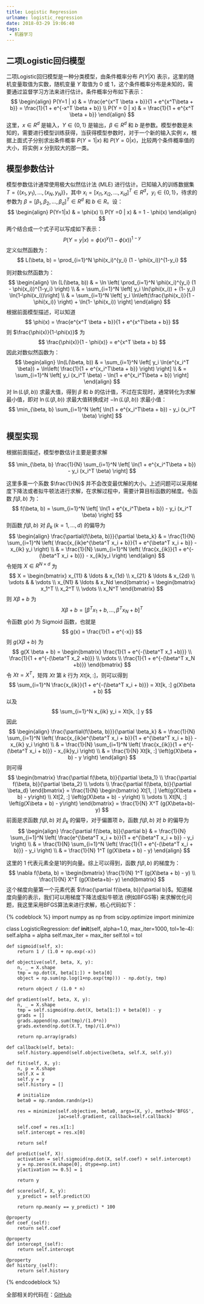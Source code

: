 ```yaml
---
title: Logistic Regression
urlname: logistic_regression
date: 2018-03-29 19:06:40
tags:
 - 机器学习
---
```


## 二项Logistic回归模型

二项Logistic回归模型是一种分类模型，由条件概率分布 $P(Y|X)$ 表示，这里的随机变量取值为实数，随机变量 $Y$ 取值为 0 或 1，这个条件概率分布是未知的，需要通过监督学习方法来进行估计。条件概率分布如下表示：
$$
\begin{align}
P(Y=1 | x) & = \frac{e^{x^T \beta + b}}{1 + e^{x^T\beta + b}} = \frac{1}{1 + e^{-x^T \beta + b}} \\
P(Y = 0 | x) & = \frac{1}{1 + e^{x^T \beta + b}}
\end{align}
$$
这里，$x\in R^d$ 是输入，$Y \in \{0, 1\}$ 是输出，$\beta \in R^d$ 和 $b$ 是参数。模型参数是未知的，需要进行模型训练获得，当获得模型参数时，对于一个新的输入实例 $x$，根据上面式子分别求出条件概率 $P(Y=1 | x)$ 和 $P(Y=0|x)$，比较两个条件概率值的大小，将实例 $x$ 分到较大的那一类。

## 模型参数估计

模型参数估计通常使用极大似然估计法 (MLE) 进行估计。已知输入的训练数据集 $T = \{(x_1, y_1), \ldots, (x_N, y_N)\}$，其中 $x_i = [x_{i1}, x_{i2}, \ldots, x_{id}]^T \in R^d$，$y_i \in \{0, 1\}$，待求的参数为 $\beta = [\beta_1, \beta_2, \ldots, \beta_d]^T \in R^d$ 和 $b \in R$。设：
$$
\begin{align}
P(Y=1|x) & = \phi(x) \\
P(Y =0 | x) & = 1 - \phi(x)
\end{align}
$$
两个结合成一个式子可以写成如下表示：
$$
P(Y = y | x) = \phi(x)^{y} (1 - \phi(x))^{1- y}
$$
定义似然函数为：
$$
L(\beta, b) = \prod_{i=1}^N \phi(x_i)^{y_i} (1 - \phi(x_i))^{1-y_i}
$$

则对数似然函数为：
$$
\begin{align}
\ln (L(\beta, b)) & = \ln \left( \prod_{i=1}^N \phi(x_i)^{y_i} (1 - \phi(x_i))^{1-y_i} \right) \\
& = \sum_{i=1}^N \left[  y_i \ln(\phi(x_i)) + (1- y_i) \ln(1-\phi(x_i))\right] \\
& = \sum_{i=1}^N \left[  y_i \ln\left(\frac{\phi(x_i)}{1 - \phi(x_i)} \right)  + \ln(1- \phi(x_i)) \right]
\end{align}
$$
根据前面模型描述，可以知道
$$
\phi(x) = \frac{e^{x^T \beta + b}}{1 + e^{x^T\beta + b}}
$$
则 $\frac{\phi(x)}{1-\phi(x)}$ 为
$$
\frac{\phi(x)}{1 - \phi(x)} = e^{x^T \beta + b}
$$
因此对数似然函数为：
$$
\begin{align}
\ln(L(\beta, b)) & = \sum_{i=1}^N \left[  y_i \ln(e^{x_i^T \beta}) + \ln\left( \frac{1}{1 + e^{x_i^T\beta + b}} \right) \right] \\
& = \sum_{i=1}^N \left[ y_i (x_i^T \beta) - \ln(1 + e^{x_i^T\beta + b}) \right]
\end{align}
$$
对 $\ln(L(\beta, b))$ 求最大值，得到 $\beta$ 和 $b$ 的估计值，不过在实现时，通常转化为求解最小值，即对 $\ln(L(\beta, b))$ 求最大值转换成对 $-\ln(L(\beta, b))$ 求最小值：
$$
\min_{\beta, b} \sum_{i=1}^N \left[ \ln(1 + e^{x_i^T\beta + b}) - y_i (x_i^T \beta) \right]
$$

## 模型实现

根据前面描述，模型参数估计主要是要求解

$$
\min_{\beta, b} \frac{1}{N} \sum_{i=1}^N \left[ \ln(1 + e^{x_i^T\beta + b}) - y_i (x_i^T \beta) \right]
$$

这里多乘一个系数 $\frac{1}{N}$ 并不会改变最优解的大小。上述问题可以采用梯度下降法或者拟牛顿法进行求解，在求解过程中，需要计算目标函数的梯度。令函数 $f(\beta, b)$ 为：
$$
f(\beta, b) = \sum_{i=1}^N \left[ \ln(1 + e^{x_i^T\beta + b}) - y_i (x_i^T \beta) \right]
$$
则函数 $f(\beta, b)$ 对 $\beta_k \; (k=1, \ldots, d)$ 的偏导为
$$
\begin{align}
\frac{\partial{f(\beta, b)}}{\partial \beta_k} & = \frac{1}{N} \sum_{i=1}^N \left( \frac{x_{ik}e^{\beta^T x_i + b}}{1 + e^{\beta^T x_i + b}} -x_{ik} y_i \right) \\
& = \frac{1}{N} \sum_{i=1}^N \left( \frac{x_{ik}}{1 + e^{-(\beta^T x_i + b)}} - x_{ik}y_i \right)
\end{align}
$$
令矩阵 $X \in R^{N \times d}$ 为
$$
X = \begin{bmatrix}
x_{11} & \ldots & x_{1d} \\
x_{21} & \ldots  & x_{2d} \\
\vdots &  & \vdots \\
x_{N1} & \ldots & x_Nd
\end{bmatrix} = \begin{bmatrix}
x_1^T \\
x_2^T \\
\vdots \\
x_N^T
\end{bmatrix}
$$
则 $X\beta + b$ 为
$$
X \beta + b = [\beta^T x_1 + b , \ldots, \beta^T x_N + b]^T
$$
令函数 $g(x)$ 为 Sigmoid 函数，也就是
$$
g(x) = \frac{1}{1 + e^{-x}}
$$
则 $g(X \beta + b)$ 为
$$
g(X \beta + b) = \begin{bmatrix}
\frac{1}{1 + e^{-(\beta^T x_1 +b)}} \\
\frac{1}{1 + e^{-(\beta^T x_2 +b)}}  \\
\vdots \\
\frac{1}{1 + e^{-(\beta^T x_N +b)}}
\end{bmatrix}
$$
令 $Xt =X^T$，矩阵 $Xt$ 第 $k$ 行为 $Xt[k, :]$，则可以得到
$$
\sum_{i=1}^N \frac{x_{ik}}{1 + e^{-(\beta^T x_i + b)}} = Xt[k, :]  g(X\beta + b)
$$
以及
$$
\sum_{i=1}^N x_{ik} y_i = Xt[k, :] y
$$
因此
$$
\begin{align}
\frac{\partial{f(\beta, b)}}{\partial \beta_k} & = \frac{1}{N} \sum_{i=1}^N \left( \frac{x_{ik}e^{\beta^T x_i + b}}{1 + e^{\beta^T x_i + b}} -x_{ik} y_i \right) \\
& = \frac{1}{N} \sum_{i=1}^N \left( \frac{x_{ik}}{1 + e^{-(\beta^T x_i + b)}} - x_{ik}y_i \right) \\
& = \frac{1}{N} Xt[k, :]  \left(g(X\beta + b) - y \right)
\end{align}
$$
则可得
$$
\begin{bmatrix}
\frac{\partial f(\beta, b)}{\partial \beta_1} \\
\frac{\partial f(\beta, b)}{\partial \beta_2} \\
\vdots \\
\frac{\partial f(\beta, b)}{\partial \beta_d}
\end{bmatrix} = \frac{1}{N} \begin{bmatrix}
Xt[1, :]  \left(g(X\beta + b) - y\right) \\
Xt[2, :]  \left(g(X\beta + b) - y\right) \\
\vdots \\
Xt[N, :]  \left(g(X\beta + b) - y\right)
\end{bmatrix} = \frac{1}{N} X^T (g(X\beta+b)- y)
$$
前面是求函数 $f(\beta, b)$ 对 $\beta_k$ 的偏导，对于偏置项 $b$，函数 $f(\beta, b)$ 对 $b$ 的偏导为
$$
\begin{align}
\frac{\partial f(\beta, b)}{\partial b} &  =  \frac{1}{N} \sum_{i=1}^N \left( \frac{e^{\beta^T x_i + b}}{1 + e^{\beta^T x_i + b}} - y_i \right)  \\
& =  \frac{1}{N} \sum_{i=1}^N \left( \frac{1}{1 + e^{-(\beta^T x_i + b)}} - y_i \right) \\
& = \frac{1}{N} 1^T (g(X\beta + b) - y)
\end{align}
$$

这里的 $1$ 代表元素全是1的列向量。综上可以得到，函数 $f(\beta, b)$ 的梯度为：
$$
\nabla f(\beta, b) = \begin{bmatrix}
\frac{1}{N} 1^T (g(X\beta + b) - y) \\
\frac{1}{N} X^T (g(X\beta+b)- y)
\end{bmatrix}
$$
这个梯度向量第一个元素代表 $\frac{\partial f(\beta, b)}{\partial b}$。知道梯度向量的表示，我们可以用梯度下降法或拟牛顿法 (例如BFGS等) 来求解优化问题，我这里采用BFGS算法来进行求解，核心代码如下：

{% codeblock %}
import numpy as np
from scipy.optimize import minimize


class LogisticRegression:
    def __init__(self, alpha=1.0, max_iter=1000, tol=1e-4):
        self.alpha = alpha
        self.max_iter = max_iter
        self.tol = tol

    def sigmoid(self, x):
        return 1 / (1.0 + np.exp(-x))

    def objective(self, beta, X, y):
        n, _ = X.shape
        tmp = np.dot(X, beta[1:]) + beta[0]
        object = np.sum(np.log(1+np.exp(tmp))) - np.dot(y, tmp)

        return object / (1.0 * n)

    def gradient(self, beta, X, y):
        n, _ = X.shape
        tmp = self.sigmoid(np.dot(X, beta[1:]) + beta[0]) - y
        grads = []
        grads.append(np.sum(tmp)/(1.0*n))
        grads.extend(np.dot(X.T, tmp)/(1.0*n))

        return np.array(grads)

    def callback(self, beta):
        self.history.append(self.objective(beta, self.X, self.y))

    def fit(self, X, y):
        n, p = X.shape
        self.X = X
        self.y = y
        self.history = []

        # initialize
        beta0 = np.random.randn(p+1)

        res = minimize(self.objective, beta0, args=(X, y), method='BFGS',
                       jac=self.gradient, callback=self.callback)

        self.coef = res.x[1:]
        self.intercept = res.x[0]

        return self

    def predict(self, X):
        activation = self.sigmoid(np.dot(X, self.coef) + self.intercept)
        y = np.zeros(X.shape[0], dtype=np.int)
        y[activation >= 0.5] = 1

        return y

    def score(self, X, y):
        y_predict = self.predict(X)

        return np.mean(y == y_predict) * 100

    @property
    def coef_(self):
        return self.coef

    @property
    def intercept_(self):
        return self.intercept

    @property
    def history_(self):
        return self.history
{% endcodeblock %}

全部相关的代码在：[GitHub](https://github.com/luowanqian/MachineLearning/tree/master/LogisticRegression)
